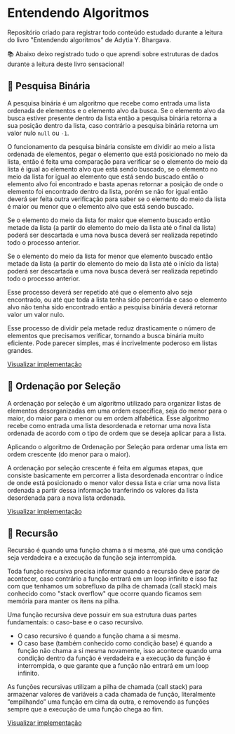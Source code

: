 # Entendendo Algoritmos
Repositório criado para registrar todo conteúdo estudado durante a leitura do livro "Entendendo algoritmos" de Adytia Y. Bhargava.

📚 Abaixo deixo registrado tudo o que aprendi sobre estruturas de dados durante a leitura deste livro sensacional! 

## 🧐 Pesquisa Binária
A pesquisa binária é um algoritmo que recebe como entrada uma lista ordenada de elementos e o elemento alvo da busca. Se o elemento alvo da busca estiver presente dentro da lista então a pesquisa binária retorna a sua posição dentro da lista, caso contrário a pesquisa binária retorna um valor nulo `null` ou `-1`. 

O funcionamento da pesquisa binária consiste em dividir ao meio a lista ordenada de elementos, pegar o elemento que está posicionado no meio da lista, então é feita uma comparação para verificar se o elemento do meio da lista é igual ao elemento alvo que está sendo buscado, se o elemento no meio da lista for igual ao elemento que está sendo buscado então o elemento alvo foi encontrado e basta apenas retornar a posição de onde o elemento foi encontrado dentro da lista, porém se não for igual então deverá ser feita outra verificação para saber se o elemento do meio da lista é maior ou menor que o elemento alvo que está sendo buscado.

Se o elemento do meio da lista for maior que elemento buscado então metade da lista (a partir do elemento do meio da lista até o final da lista) poderá ser descartada e uma nova busca deverá ser realizada repetindo todo o processo anterior.

Se o elemento do meio da lista for menor que elemento buscado então metade da lista (a partir do elemento do meio da lista até o início da lista) poderá ser descartada e uma nova busca deverá ser realizada repetindo todo o processo anterior.

Esse processo deverá ser repetido até que o elemento alvo seja encontrado, ou até que toda a lista tenha sido percorrida e caso o elemento alvo não tenha sido encontrado então a pesquisa binária deverá retornar valor um valor nulo.

Esse processo de dividir pela metade reduz drasticamente o número de elementos que precisamos verificar, tornando a busca binária muito eficiente. Pode parecer simples, mas é incrivelmente poderoso em listas grandes.

[Visualizar implementação](https://github.com/williamroger/entendendo-algoritmos/blob/main/pesquisaBinaria/index.js)

## 🔀 Ordenação por Seleção
A ordenação por seleção é um algoritmo utilizado para organizar listas de elementos desorganizadas em uma ordem específica, seja do menor para o maior, do maior para o menor ou em ordem alfabética. 
Esse algoritmo recebe como entrada uma lista desordenada e retornar uma nova lista ordenada de acordo com o tipo de ordem que se deseja aplicar para a lista.

Aplicando o algoritmo de Ordenação por Seleção para ordenar uma lista em ordem crescente (do menor para o maior).

A ordenação por seleção crescente é feita em algumas etapas, que consiste basicamente em percorrer a lista desordenada encontrar o índice de onde está posicionado o menor valor dessa lista e criar uma nova lista ordenada a partir dessa informação tranferindo os valores da lista desordenada para a nova lista ordenada.

[Visualizar implementação](https://github.com/williamroger/entendendo-algoritmos/blob/main/ordenacaoPorSelecao/index.js)

## 🔄 Recursão
Recursão é quando uma função chama a si mesma, até que uma condição seja verdadeira e a execução da função seja interrompida.

Toda função recursiva precisa informar quando a recursão deve parar de acontecer, caso contrário a função entrará em um loop infinito e isso faz com que tenhamos um sobrefluxo da pilha de chamada (call stack) mais conhecido como "stack overflow" que ocorre quando ficamos sem memória para manter os itens na pilha.

Uma função recursiva deve possuir em sua estrutura duas partes fundamentais: o caso-base e o caso recursivo.
- O caso recursivo é quando a função chama a si mesma.
- O caso base (também conhecido como condição base) é quando a função não chama a si mesma novamente, isso acontece quando uma condição dentro da função é verdadeira e a execução da função é interrompida, o que garante que a função não entrará em um loop infinito.

As funções recursivas utilizam a pilha de chamada (call stack) para armazenar valores de variáveis a cada chamada de função, literalmente ”empilhando” uma função em cima da outra, e removendo as funções sempre que a execução de uma função chega ao fim.

[Visualizar implementação](https://github.com/williamroger/entendendo-algoritmos/blob/main/recursao/index.js)
